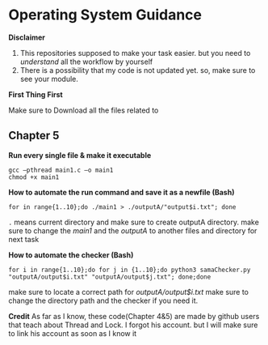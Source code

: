 Operating System Guidance
===

**Disclaimer**

1. This repositories supposed to make your task easier. but you need to *understand* all the workflow by yourself
2. There is a possibility that my code is not updated yet. so, make sure to see your module.

**First Thing First**

Make sure to Download all the files related to 

Chapter 5
--

**Run every single file & make it executable**

    gcc –pthread main1.c –o main1
    chmod +x main1

**How to automate the run command and save it as a newfile (Bash)**

    for in range{1..10};do ./main1 > ./outputA/"output$i.txt"; done
    
```.``` means current directory and make sure to create outputA directory.
make sure to change the *main1* and the *outputA* to another files and directory for next task

**How to automate the checker (Bash)**

    for i in range{1..10};do for j in {1..10};do python3 samaChecker.py "outputA/output$i.txt" "outputA/output$j.txt"; done;done
    
make sure to locate a correct path for *outputA/output$i.txt*
make sure to change the directory path and the checker if you need it.

**Credit**
As far as I know, these code(Chapter 4&5) are made by github users that teach about Thread and Lock. I forgot his account. but I will make sure to link his account as soon as I know it
